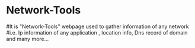 ﻿# Network-Tools
#It is "Network-Tools" webpage used to gather information of any network 
#i.e. Ip information of any application , location info, Dns record of domain and many more... 
